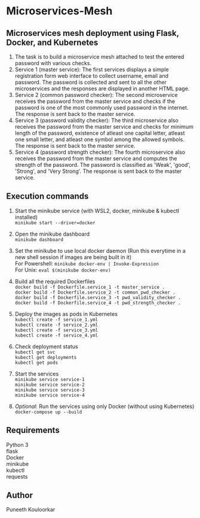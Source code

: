 # Microservices-Mesh

## Microservices mesh deployment using Flask, Docker, and Kubernetes

1. The task is to build a microservice mesh attached to test the entered password with various checks.
2. Service 1 (master service): The first services displays a simple registration form web interface to collect username, email and password. The password is collected and sent to all the other microservices and the responses are displayed in another HTML page.  
3. Service 2 (common password checker): The second microservice receives the password from the master service and checks if the password is one of the most commonly used password in the internet. The response is sent back to the master service.
4. Service 3 (password validity checker): The third microservice also receives the password from the master service and checks for minimum length of the password, existence of atleast one capital letter, atleast one small letter, and atleast one symbol among the allowed symbols. The response is sent back to the master service.
5. Service 4 (password strength checker): The fourth microservice also receives the password from the master service and computes the strength of the password. The password is classified as 'Weak', 'good', 'Strong', and 'Very Strong'. The response is sent back to the master service.

## Execution commands

1. Start the minikube service (with WSL2, docker, minikube & kubectl installed) \
```minikube start --driver=docker```

2. Open the minikube dashboard \
```minikube dashboard```

3. Set the minikube to use local docker daemon (Run this everytime in a new shell session if images are being built in it) \
For Powershell: ```minikube docker-env | Invoke-Expression``` \
For Unix: ```eval $(minikube docker-env)```

4. Build all the required Dockerfiles \
```docker build -f Dockerfile.service_1 -t master_service . ```       \
```docker build -f Dockerfile.service_2 -t common_pwd_checker . ```   \
```docker build -f Dockerfile.service_3 -t pwd_validity_checker .  ``` \
```docker build -f Dockerfile.service_4 -t pwd_strength_checker .  ``` 

5. Deploy the images as pods in Kubernetes \
```kubectl create -f service_1.yml ``` \
```kubectl create -f service_2.yml ``` \
```kubectl create -f service_3.yml ``` \
```kubectl create -f service_4.yml ```

6. Check deployment status \
```kubectl get svc ``` \
```kubectl get deployments ``` \
```kubectl get pods ```

7. Start the services \
```minikube service service-1 ``` \
```minikube service service-2 ``` \
```minikube service service-3 ``` \
```minikube service service-4 ```

8. _Optional_: Run the services using only Docker (without using Kubernetes) \
``` docker-compose up --build ```

## Requirements 
Python 3 \
flask \
Docker \
minikube \
kubectl \
requests

## Author 
Puneeth Kouloorkar
